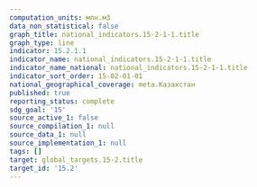 ```yaml
---
computation_units: млн.м3
data_non_statistical: false
graph_title: national_indicators.15-2-1-1.title
graph_type: line
indicator: 15.2.1.1
indicator_name: national_indicators.15-2-1-1.title
indicator_name_national: national_indicators.15-2-1-1.title
indicator_sort_order: 15-02-01-01
national_geographical_coverage: meta.Казахстан
published: true
reporting_status: complete
sdg_goal: '15'
source_active_1: false
source_compilation_1: null
source_data_1: null
source_implementation_1: null
tags: []
target: global_targets.15-2.title
target_id: '15.2'
---
```

